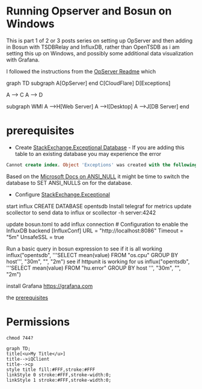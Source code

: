 ﻿---
Title: Running Opserver and Bosun on Windows Part 1
Published: 2019-01-19
Tags: 
  - Opserver
  - Bosun
  - HttpUnit
  - InfluxDB
---

# Running Opserver and Bosun on Windows

This is part 1 of 2 or 3 posts series on setting up OpServer and then adding in Bosun with TSDBRelay and InfluxDB, rather than OpenTSDB as i am setting this up on Windows, and possibly some additional data visualization with Grafana.

I followed the instructions from the [OpServer Readme](https://github.com/opserver/Opserver/blob/master/readme.md) which 

graph TD
subgraph 
A[OpServer] 
end
C[CloudFlare]
D[Exceptions]

A --> C
A --> D

subgraph WMI
A -->H[Web Server]
A -->I[Desktop]
A -->J[DB Server]
end

# prerequisites
- Create [StackExchange.Exceptional Database](https://raw.githubusercontent.com/NickCraver/StackExchange.Exceptional/master/DBScripts/SqlServer.sql) - If you are adding this table to an existing database you may experience the error 
``` sql Msg 1935, Level 16, State 1, Line 161
Cannot create index. Object 'Exceptions' was created with the following SET options off: 'ANSI_NULLS'. 
```
Based on the [Microsoft Docs on ANSI_NULL](https://docs.microsoft.com/en-us/sql/t-sql/statements/set-ansi-nulls-transact-sql) it might be time to switch the database to SET ANSI_NULLS on for the database.
- Configure [StackExchange.Exceptional](https://nickcraver.com/StackExchange.Exceptional/)

start influx
CREATE DATABASE opentsdb
Install telegraf for metrics
update scollector to send data to influx or scollector -h server:4242 

update bosun.toml to add influx connection # Configuration to enable the InfluxDB backend [InfluxConf]
	URL = "http://localhost:8086"
	Timeout = "5m"
	UnsafeSSL = true

Run a basic query in bosun expression to see if it is all working influx("opentsdb", '''SELECT mean(value) FROM "os.cpu" GROUP BY host''', "30m", "", "2m") see if httpunit is working for us influx("opentsdb", '''SELECT mean(value) FROM "hu.error" GROUP BY host ''', "30m", "", "2m")

install Grafana
https://grafana.com

the [prerequisites](https://github.com/dotnet/core/blob/master/Documentation/prereqs.md) 

# Permissions
`chmod 744?`


``` mermaid
graph TD;
title[<u>My Title</u>]
title-->iQClient
title-->cp
style title fill:#FFF,stroke:#FFF
linkStyle 0 stroke:#FFF,stroke-width:0;
linkStyle 1 stroke:#FFF,stroke-width:0;
```